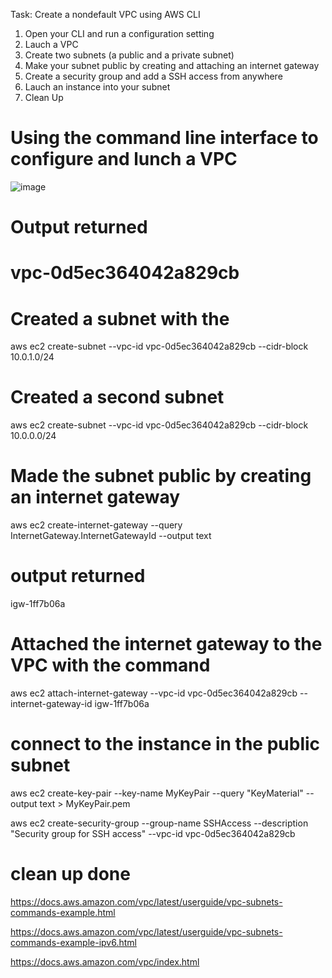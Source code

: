 Task: Create a nondefault VPC using AWS CLI

1. Open your CLI and run a configuration setting
2. Lauch a VPC 
3. Create two subnets (a public and a private subnet)
4. Make your subnet public by creating and attaching an internet gateway
5. Create a security group and add a SSH access from anywhere
6. Lauch an instance into your subnet 
7. Clean Up

# Using the command line interface to configure and lunch a VPC
![image](https://user-images.githubusercontent.com/94347897/168174496-1111ff56-4eab-4172-90c5-6217a8f8c0b1.png)
# Output returned
# vpc-0d5ec364042a829cb

# Created a subnet with the 
aws ec2 create-subnet 
--vpc-id vpc-0d5ec364042a829cb 
--cidr-block 10.0.1.0/24

# Created a second subnet
aws ec2 create-subnet 
--vpc-id vpc-0d5ec364042a829cb
--cidr-block 10.0.0.0/24

# Made the subnet public by creating an internet gateway
aws ec2 create-internet-gateway 
--query InternetGateway.InternetGatewayId 
--output text

# output returned 
igw-1ff7b06a

# Attached the internet gateway to the VPC with the command

aws ec2 attach-internet-gateway 
--vpc-id vpc-0d5ec364042a829cb 
--internet-gateway-id igw-1ff7b06a

# connect to the instance in the public subnet
aws ec2 create-key-pair 
--key-name MyKeyPair 
--query "KeyMaterial" 
--output text > MyKeyPair.pem

aws ec2 create-security-group 
--group-name SSHAccess 
--description "Security group for SSH access" 
--vpc-id vpc-0d5ec364042a829cb
# clean up done

https://docs.aws.amazon.com/vpc/latest/userguide/vpc-subnets-commands-example.html

https://docs.aws.amazon.com/vpc/latest/userguide/vpc-subnets-commands-example-ipv6.html

https://docs.aws.amazon.com/vpc/index.html
